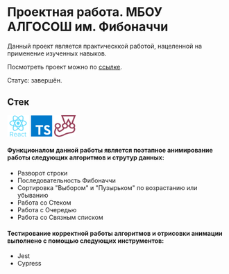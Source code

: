 # Проектная работа. МБОУ АЛГОСОШ им. Фибоначчи

Данный проект является практическкой работой, нацеленной на применение изученных навыков.
<p>Посмотреть проект можно по <a href="https://danbka-taranbka.github.io/algososh/#/">ссылке</a>.</p>
Статус: завершён.

## Стек
<div id="stack">
  <img width="50" src="https://github.com/devicons/devicon/blob/master/icons/react/react-original-wordmark.svg">
  <img width="50" src="https://github.com/devicons/devicon/blob/master/icons/typescript/typescript-original.svg">
  <img width="50" src="https://github.com/devicons/devicon/blob/master/icons/jest/jest-plain.svg">
</div>

#### Функционалом данной работы является поэтапное анимирование работы следующих алгоритмов и струтур данных:
<ul>
  <li>Разворот строки</li>
  <li>Последовательность Фибоначчи</li>
  <li>Сортировка "Выбором" и "Пузырьком" по возрастанию или убыванию</li>
  <li>Работа со Стеком</li>
  <li>Работа с Очередью</li>
  <li>Работа со Связным списком</li>
</ul>

#### Тестирование корректной работы алгоритмов и отрисовки анимации выполнено с помощью следующих инструментов:
<ul>
  <li>Jest</li>
  <li>Cypress</li>
</ul> 
